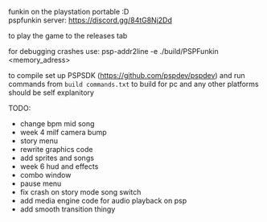 funkin on the playstation portable :D  
pspfunkin server:
https://discord.gg/84tG8Nj2Dd

to play the game to the releases tab  

for debugging crashes use: psp-addr2line -e ./build/PSPFunkin <memory_adress> 

to compile set up PSPSDK (https://github.com/pspdev/pspdev) and run commands from `build commands.txt`
to build for pc and any other platforms should be self explanitory

TODO:
- change bpm mid song
- week 4 milf camera bump
- story menu
- rewrite graphics code
- add sprites and songs
- week 6 hud and effects
- combo window
- pause menu
- fix crash on story mode song switch
- add media engine code for audio playback on psp
- add smooth transition thingy